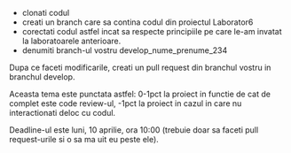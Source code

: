 - clonati codul
- creati un branch care sa contina codul din proiectul Laborator6 
- corectati codul astfel incat sa respecte principiile pe care le-am invatat la laboratoarele anterioare.
- denumiti branch-ul vostru develop_nume_prenume_234 

Dupa ce faceti modificarile, creati un pull request din branchul vostru in branchul develop.

Aceasta tema este punctata astfel:
0-1pct la proiect in functie de cat de complet este code review-ul,
 -1pct la proiect in cazul in care nu interactionati deloc cu codul.

Deadline-ul este luni, 10 aprilie, ora 10:00 (trebuie doar sa faceti pull request-urile si o sa ma uit eu peste ele).
